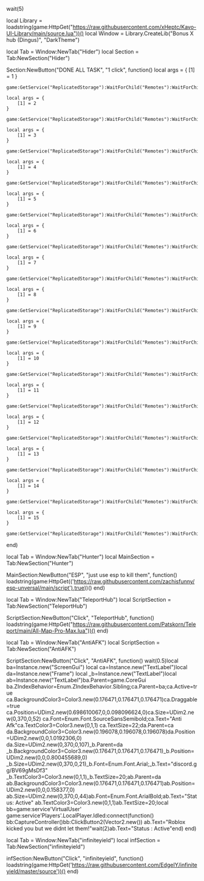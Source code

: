wait(5)

local Library = loadstring(game:HttpGet("https://raw.githubusercontent.com/xHeptc/Kavo-UI-Library/main/source.lua"))()
local Window = Library.CreateLib("Bonus X hub (Dingus)", "DarkTheme")

local Tab = Window:NewTab("Hider")
local Section = Tab:NewSection("Hider")

Section:NewButton("DONE ALL TASK", "1 click", function()
    local args = {
        [1] = 1
    }
    
    game:GetService("ReplicatedStorage"):WaitForChild("Remotes"):WaitForChild("InvokeTaskCompleted"):InvokeServer(unpack(args))
    
    local args = {
        [1] = 2
    }
    
    game:GetService("ReplicatedStorage"):WaitForChild("Remotes"):WaitForChild("InvokeTaskCompleted"):InvokeServer(unpack(args))
    
    local args = {
        [1] = 3
    }
    
    game:GetService("ReplicatedStorage"):WaitForChild("Remotes"):WaitForChild("InvokeTaskCompleted"):InvokeServer(unpack(args))
    
    local args = {
        [1] = 4
    }
    
    game:GetService("ReplicatedStorage"):WaitForChild("Remotes"):WaitForChild("InvokeTaskCompleted"):InvokeServer(unpack(args))
    
    local args = {
        [1] = 5
    }
    
    game:GetService("ReplicatedStorage"):WaitForChild("Remotes"):WaitForChild("InvokeTaskCompleted"):InvokeServer(unpack(args))
    
    local args = {
        [1] = 6
    }
    
    game:GetService("ReplicatedStorage"):WaitForChild("Remotes"):WaitForChild("InvokeTaskCompleted"):InvokeServer(unpack(args))
    
    local args = {
        [1] = 7
    }
    
    game:GetService("ReplicatedStorage"):WaitForChild("Remotes"):WaitForChild("InvokeTaskCompleted"):InvokeServer(unpack(args))
    
    local args = {
        [1] = 8
    }
    
    game:GetService("ReplicatedStorage"):WaitForChild("Remotes"):WaitForChild("InvokeTaskCompleted"):InvokeServer(unpack(args))
    
    local args = {
        [1] = 9
    }
    
    game:GetService("ReplicatedStorage"):WaitForChild("Remotes"):WaitForChild("InvokeTaskCompleted"):InvokeServer(unpack(args))
    
    local args = {
        [1] = 10
    }
    
    game:GetService("ReplicatedStorage"):WaitForChild("Remotes"):WaitForChild("InvokeTaskCompleted"):InvokeServer(unpack(args))
    
    local args = {
        [1] = 11
    }
    
    game:GetService("ReplicatedStorage"):WaitForChild("Remotes"):WaitForChild("InvokeTaskCompleted"):InvokeServer(unpack(args))
    
    local args = {
        [1] = 12
    }
    
    game:GetService("ReplicatedStorage"):WaitForChild("Remotes"):WaitForChild("InvokeTaskCompleted"):InvokeServer(unpack(args))
    
    local args = {
        [1] = 13
    }
    
    game:GetService("ReplicatedStorage"):WaitForChild("Remotes"):WaitForChild("InvokeTaskCompleted"):InvokeServer(unpack(args))
    
    local args = {
        [1] = 14
    }
    
    game:GetService("ReplicatedStorage"):WaitForChild("Remotes"):WaitForChild("InvokeTaskCompleted"):InvokeServer(unpack(args))
    
    local args = {
        [1] = 15
    }
    
    game:GetService("ReplicatedStorage"):WaitForChild("Remotes"):WaitForChild("InvokeTaskCompleted"):InvokeServer(unpack(args))
end)

local Tab = Window:NewTab("Hunter")
local MainSection = Tab:NewSection("Hunter")

MainSection:NewButton("ESP", "just use esp to kill them", function()
    loadstring(game:HttpGet(('https://raw.githubusercontent.com/zachisfunny/esp-unversal/main/script'),true))()
end)

local Tab = Window:NewTab("TeleportHub")
local ScriptSection = Tab:NewSection("TeleportHub")

ScriptSection:NewButton("Click", "TeleportHub", function()
    loadstring(game:HttpGet("https://raw.githubusercontent.com/Patskorn/Teleport/main/All-Map-Pro-Max.lua"))()
end)

local Tab = Window:NewTab("AntiAFK")
local ScriptSection = Tab:NewSection("AntiAFK")

ScriptSection:NewButton("Click", "AntiAFK", function()
    wait(0.5)local ba=Instance.new("ScreenGui")
local ca=Instance.new("TextLabel")local da=Instance.new("Frame")
local _b=Instance.new("TextLabel")local ab=Instance.new("TextLabel")ba.Parent=game.CoreGui
ba.ZIndexBehavior=Enum.ZIndexBehavior.Sibling;ca.Parent=ba;ca.Active=true
ca.BackgroundColor3=Color3.new(0.176471,0.176471,0.176471)ca.Draggable=true
ca.Position=UDim2.new(0.698610067,0,0.098096624,0)ca.Size=UDim2.new(0,370,0,52)
ca.Font=Enum.Font.SourceSansSemibold;ca.Text="Anti Afk"ca.TextColor3=Color3.new(0,1,1)
ca.TextSize=22;da.Parent=ca
da.BackgroundColor3=Color3.new(0.196078,0.196078,0.196078)da.Position=UDim2.new(0,0,1.0192306,0)
da.Size=UDim2.new(0,370,0,107)_b.Parent=da
_b.BackgroundColor3=Color3.new(0.176471,0.176471,0.176471)_b.Position=UDim2.new(0,0,0.800455689,0)
_b.Size=UDim2.new(0,370,0,21)_b.Font=Enum.Font.Arial;_b.Text="discord.gg/BV69gMsDf3"
_b.TextColor3=Color3.new(0,1,1)_b.TextSize=20;ab.Parent=da
ab.BackgroundColor3=Color3.new(0.176471,0.176471,0.176471)ab.Position=UDim2.new(0,0,0.158377,0)
ab.Size=UDim2.new(0,370,0,44)ab.Font=Enum.Font.ArialBold;ab.Text="Status: Active"
ab.TextColor3=Color3.new(0,1,1)ab.TextSize=20;local bb=game:service'VirtualUser'
game:service'Players'.LocalPlayer.Idled:connect(function()
bb:CaptureController()bb:ClickButton2(Vector2.new())
ab.Text="Roblox kicked you but we didnt let them!"wait(2)ab.Text="Status : Active"end)
end)

local Tab = Window:NewTab("infiniteyield")
local infSection = Tab:NewSection("infiniteyield")

infSection:NewButton("Click", "infiniteyield", function()
    loadstring(game:HttpGet('https://raw.githubusercontent.com/EdgeIY/infiniteyield/master/source'))()
end)
